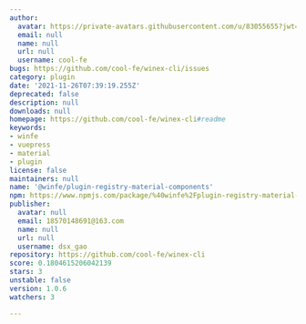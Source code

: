 ```yaml
---
author:
  avatar: https://private-avatars.githubusercontent.com/u/83055655?jwt=eyJhbGciOiJIUzI1NiIsInR5cCI6IkpXVCJ9.eyJpc3MiOiJnaXRodWIuY29tIiwiYXVkIjoicmF3LmdpdGh1YnVzZXJjb250ZW50LmNvbSIsImtleSI6ImtleTEiLCJleHAiOjE3MzQ2NzIxMjAsIm5iZiI6MTczNDY3MDkyMCwicGF0aCI6Ii91LzgzMDU1NjU1In0.T3A1e-i0CSzLrX0JDnqeWQ95GDp1lpLixjfq9KoLc_o&v=4
  email: null
  name: null
  url: null
  username: cool-fe
bugs: https://github.com/cool-fe/winex-cli/issues
category: plugin
date: '2021-11-26T07:39:19.255Z'
deprecated: false
description: null
downloads: null
homepage: https://github.com/cool-fe/winex-cli#readme
keywords:
- winfe
- vuepress
- material
- plugin
license: false
maintainers: null
name: '@winfe/plugin-registry-material-components'
npm: https://www.npmjs.com/package/%40winfe%2Fplugin-registry-material-components
publisher:
  avatar: null
  email: 18570148691@163.com
  name: null
  url: null
  username: dsx_gao
repository: https://github.com/cool-fe/winex-cli
score: 0.1804615206042139
stars: 3
unstable: false
version: 1.0.6
watchers: 3

---
```


